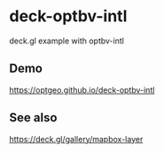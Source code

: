 # deck-optbv-intl
deck.gl example with optbv-intl

## Demo
https://optgeo.github.io/deck-optbv-intl

## See also
https://deck.gl/gallery/mapbox-layer

